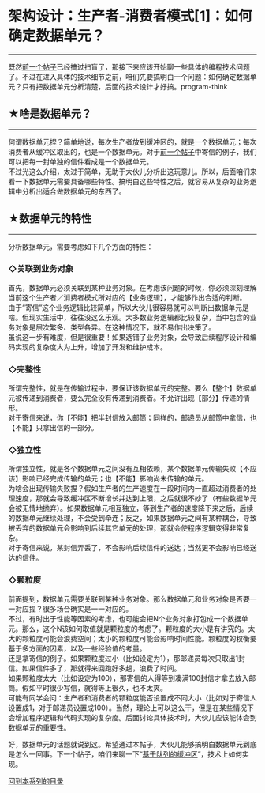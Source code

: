 # 架构设计：生产者-消费者模式[1]：如何确定数据单元？ 

-----

 既然[前一个帖子](https://program-think.blogspot.com/2009/03/producer-consumer-pattern-0-overview.html)已经搞过扫盲了，那接下来应该开始聊一些具体的编程技术问题了。不过在进入具体的技术细节之前，咱们先要搞明白一个问题：如何确定数据单元？只有把数据单元分析清楚，后面的技术设计才好搞。program-think  
   
 ## ★啥是数据单元？
--------

  
 何谓数据单元捏？简单地说，每次生产者放到缓冲区的，就是一个数据单元；每次消费者从缓冲区取出的，也是一个数据单元。对于[前一个帖子](http://program-think.blogspot.com/2009/03/producer-consumer-pattern-0-overview.html)中寄信的例子，我们可以把每一封单独的信件看成是一个数据单元。  
 不过光这么介绍，太过于简单，无助于大伙儿分析出这玩意儿。所以，后面咱们来看一下数据单元需要具备哪些特性。搞明白这些特性之后，就容易从复杂的业务逻辑中分析出适合做数据单元的东西了。  
   
 ## ★数据单元的特性
--------

  
 分析数据单元，需要考虑如下几个方面的特性：  
   
 ### ◇关联到业务对象

  
 首先，数据单元必须关联到某种业务对象。在考虑该问题的时候，你必须深刻理解当前这个生产者／消费者模式所对应的【业务逻辑】，才能够作出合适的判断。  
 由于“寄信”这个业务逻辑比较简单，所以大伙儿很容易就可以判断出数据单元是啥。但现实生活中，往往没这么乐观。大多数业务逻辑都比较复杂，当中包含的业务对象是层次繁多、类型各异。在这种情况下，就不易作出决策了。  
 虽说这一步有难度，但是很重要！如果选错了业务对象，会导致后续程序设计和编码实现的复杂度大为上升，增加了开发和维护成本。  
   
 ### ◇完整性

  
 所谓完整性，就是在传输过程中，要保证该数据单元的完整。要么【整个】数据单元被传递到消费者，要么完全没有传递到消费者。不允许出现【部分】传递的情形。  
 对于寄信来说，你【不能】把半封信放入邮筒；同样的，邮递员从邮筒中拿信，也【不能】只拿出信的一部分。  
   
 ### ◇独立性

  
 所谓独立性，就是各个数据单元之间没有互相依赖，某个数据单元传输失败【不应该】影响已经完成传输的单元；也【不能】影响尚未传输的单元。  
 为啥会出现传输失败捏？假如生产者的生产速度在一段时间内一直超过消费者的处理速度，那就会导致缓冲区不断增长并达到上限，之后就很不妙了（有些数据单元会被无情地抛弃）。如果数据单元相互独立，等到生产者的速度降下来之后，后续的数据单元继续处理，不会受到牵连；反之，如果数据单元之间有某种耦合，导致被丢弃的数据单元会影响到后续其它单元的处理，那就会使程序逻辑变得非常复杂。  
 对于寄信来说，某封信弄丢了，不会影响后续信件的送达；当然更不会影响已经送达的信件。  
   
 ### ◇颗粒度

  
 前面提到，数据单元需要关联到某种业务对象。那么数据单元和业务对象是否要一一对应捏？很多场合确实是一一对应的。  
 不过，有时出于性能等因素的考虑，也可能会把N个业务对象打包成一个数据单元。那么，这个N该如何取值就是颗粒度的考虑了。颗粒度的大小是有讲究的。太大的颗粒度可能会浪费空间；太小的颗粒度可能会影响时间性能。颗粒度的权衡要基于多方面的因素，以及一些经验值的考量。  
 还是拿寄信的例子。如果颗粒度过小（比如设定为1），那邮递员每次只取出1封信。如果信件多了，那就得来回跑好多趟，浪费了时间。  
 如果颗粒度太大（比如设定为100），那寄信的人得等到凑满100封信才拿去放入邮筒。假如平时很少写信，就得等上很久，也不太爽。  
 可能有同学会问：生产者和消费者的颗粒度能否设置成不同大小（比如对于寄信人设置成1，对于邮递员设置成100）。当然，理论上可以这么干，但是在某些情况下会增加程序逻辑和代码实现的复杂度。后面讨论具体技术时，大伙儿应该能体会到数据单元的重要性。  
   
 好，数据单元的话题就说到这。希望通过本帖子，大伙儿能够搞明白数据单元到底是怎么一回事。下一个帖子，咱们来聊一下“[基于队列的缓冲区](https://program-think.blogspot.com/2009/03/producer-consumer-pattern-2-queue.html)”，技术上如何实现。  
   
 [回到本系列的目录](https://program-think.blogspot.com/2009/03/producer-consumer-pattern-0-overview.html#index) 